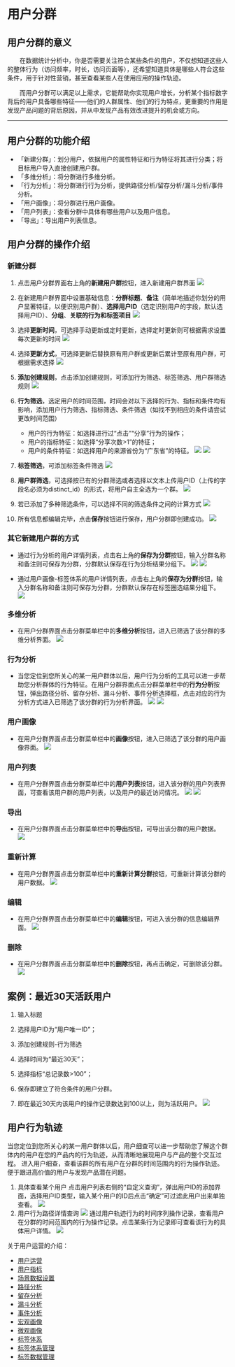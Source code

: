 # 用户分群
## 用户分群的意义
&emsp;&emsp;在数据统计分析中，你是否需要关注符合某些条件的用户，不仅想知道这些人的整体行为（访问频率，时长，访问页面等），还希望知道具体是哪些人符合这些条件，用于针对性营销，甚至查看某些人在使用应用的操作轨迹。

&emsp;&emsp;而用户分群可以满足以上需求，它能帮助你实现用户增长，分析某个指标数字背后的用户具备哪些特征——他们的人群属性、他们的行为特点，更重要的作用是发现产品问题的背后原因，并从中发现产品有效改进提升的机会或方向。

***


## 用户分群的功能介绍
* 「新建分群」：划分用户，依据用户的属性特征和行为特征将其进行分类；将目标用户导入直接创建用户群。
* 「多维分析」：将分群进行多维分析。
* 「行为分析」：将分群进行行为分析，提供路径分析/留存分析/漏斗分析/事件分析。
* 「用户画像」：将分群进行用户画像。
* 「用户列表」：查看分群中具体有哪些用户以及用户信息。
* 「导出」：导出用户列表信息。

## 用户分群的操作介绍
### 新建分群

1. 点击用户分群界面右上角的**新建用户群**按钮，进入新建用户群界面
  ![](/assets/usergroup/wpsCE03.tmp.jpg) 

2. 在新建用户群界面中设置基础信息：**分群标题**、**备注**（简单地描述你划分的用户显著特征，以便识别用户群）、**选择用户ID**（选定识别用户的字段，默认选择用户ID）、**分组**、**关联的行为和标签项目**
  ![](/assets/usergroup/wpsCE04.tmp.jpg) 

3. 选择**更新时间**，可选择手动更新或定时更新，选择定时更新则可根据需求设置每次更新的时间
  ![](/assets/usergroup/wpsCE05.tmp.jpg) 

4. 选择**更新方式**，可选择更新后替换原有用户群或更新后累计至原有用户群，可根据需求选择
   ![](/assets/usergroup/wpsCE16.tmp.jpg) 

5. **添加创建规则**，点击添加创建规则，可添加行为筛选、标签筛选、用户群筛选规则
   ![](/assets/usergroup/wpsCE17.tmp.jpg) 

6. **行为筛选**，选定用户的时间范围，时间会对以下选择的行为、指标和条件均有影响，添加用户行为筛选、指标筛选、条件筛选（如找不到相应的条件请尝试更改时间范围）

   + 用户的行为特征：如选择进行过“点击”“分享”行为的操作；
   + 用户的指标特征：如选择“分享次数>1”的特征；
   + 用户的条件特征：如选择用户的来源省份为“广东省”的特征。
     ![](/assets/usergroup/wpsCE18.tmp.jpg)
     ![](/assets/usergroup/wpsCE19.tmp.jpg) 

7. **标签筛选**，可添加标签条件筛选
   ![](/assets/usergroup/wpsCE1A.tmp.jpg) 

8. **用户群筛选**，可选择按已有的分群筛选或者选择以文本上传用户ID（上传的字段名必须为distinct_id）的形式，将用户自主全选为一个群。
   ![](/assets/usergroup/wpsCE1B.tmp.jpg) 

9. 若已添加了多种筛选条件，可以选择不同的筛选条件之间的计算方式
   ![](/assets/usergroup/wpsCE1C.tmp.jpg) 

10. 所有信息都编辑完毕，点击**保存**按钮进行保存，用户分群即创建成功。
    ![](/assets/usergroup/wpsCE1D.tmp.jpg) 

### 其它新建用户群的方式

+ 通过行为分析的用户详情列表，点击右上角的**保存为分群**按钮，输入分群名称和备注则可保存为分群，分群默认保存在行为分析结果分组下。
 ![](/assets/usergroup/wpsCE1E.tmp.jpg) 
 ![](/assets/usergroup/wpsCE1F.tmp.jpg) 

 

+ 通过用户画像-标签体系的用户详情列表，点击右上角的**保存为分群**按钮，输入分群名称和备注则可保存为分群，分群默认保存在标签圈选结果分组下。
 ![](/assets/usergroup/wpsCE20.tmp.jpg) 

### 多维分析

+ 在用户分群界面点击分群菜单栏中的**多维分析**按钮，进入已筛选了该分群的多维分析界面。
 ![](/assets/usergroup/wpsCE21.tmp.jpg) 

### 行为分析

+ 当您定位到您所关心的某一用户群体以后，用户行为分析的工具可以进一步帮助您分析群体的行为特征。在用户分群界面点击分群菜单栏中的**行为分析**按钮，弹出路径分析、留存分析、漏斗分析、事件分析选择框，点击对应的行为分析方式进入已筛选了该分群的行为分析界面。
 ![](/assets/usergroup/wpsCE22.tmp.jpg) 
 ![](/assets/usergroup/wpsCE23.tmp.jpg) 

### 用户画像

+ 在用户分群界面点击分群菜单栏中的**画像**按钮，进入已筛选了该分群的用户画像界面。
 ![](/assets/usergroup/wpsCE33.tmp.jpg) 

 

### 用户列表

+ 在用户分群界面点击分群菜单栏中的**用户列表**按钮，进入该分群的用户列表界面，可查看该用户群的用户列表，以及用户的最近访问情况。
 ![](/assets/usergroup/wpsCE34.tmp.jpg)
 ![](/assets/usergroup/wpsCE35.tmp.jpg) 

### 导出

+ 在用户分群界面点击分群菜单栏中的**导出**按钮，可导出该分群的用户数据。
 ![](/assets/usergroup/wpsCE36.tmp.jpg) 

### 重新计算

+ 在用户分群界面点击分群菜单栏中的**重新计算分群**按钮，可重新计算该分群的用户数据。
 ![](/assets/usergroup/wpsCE37.tmp.jpg) 

### 编辑

+ 在用户分群界面点击分群菜单栏中的**编辑**按钮，可进入该分群的信息编辑界面。
 ![](/assets/usergroup/wpsCE38.tmp.jpg) 

### 删除

+ 在用户分群界面点击分群菜单栏中的**删除**按钮，再点击确定，可删除该分群。
 ![](/assets/usergroup/wpsCE39.tmp.jpg) 

## 案例：最近30天活跃用户

1. 输入标题

2. 选择用户ID为“用户唯一ID”；

3. 添加创建规则-行为筛选

4. 选择时间为“最近30天”；

5. 选择指标“总记录数>100”；

6. 保存即建立了符合条件的用户分群。

7. 即在最近30天内该用户的操作记录数达到100以上，则为活跃用户。 
 ![](/assets/usergroup/wpsCE3A.tmp.gif) 

## 用户行为轨迹 <div id="behavior-trace"></div>
当您定位到您所关心的某一用户群体以后，用户细查可以进一步帮助您了解这个群体内的用户在您的产品内的行为轨迹，从而清晰地展现用户与产品的整个交互过程。
进入用户细查，查看该群的所有用户在分群的时间范围内的行为操作轨迹。便于跟进高价值的用户与发现产品潜在问题。
1.	具体查看某个用户
点击用户列表右侧的“自定义查询”，弹出用户ID的添加界面，选择用户ID类型，输入某个用户的ID后点击“确定”可过滤此用户出来单独查看。
![](/assets/user/user-3.gif)
2.	用户行为路径详情查询
![](/assets/user/user-4.png)
通过用户轨迹行为的时间序列操作记录，查看用户在分群的时间范围内的行为操作记录。点击某条行为记录即可查看该行为的具体用户详情。
![](/assets/user/user-6.gif)


关于用户运营的介绍：
  * [用户运营](user-operation.md)
  * [用户指标](user-quota.md)
  * [场景数据设置](user-operation.md#scene-setting)
  * [路径分析](path-analytics.md)
  * [留存分析](retation-analytics.md)
  * [漏斗分析](funnel-analytics.md)
  * [事件分析](event-analytics.md)
  * [宏观画像](macro-portrait.md)
  * [微观画像](micro-portrait.md)
  * [标签体系](tag-system.md)      
  * [标签体系管理](tag-system-manager.md)  
  * [标签数据管理](tag-data-manager.md)  